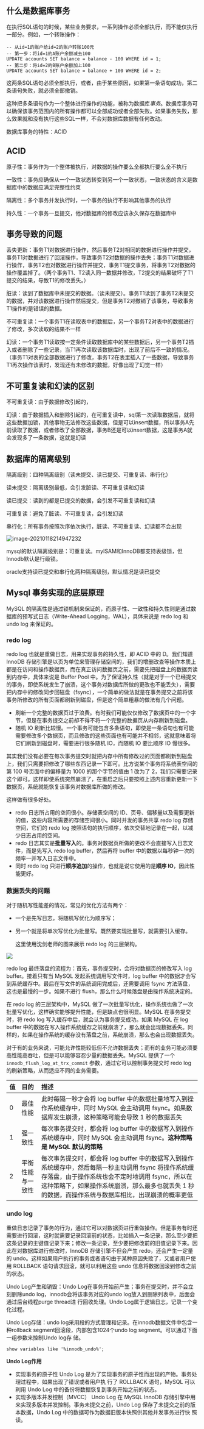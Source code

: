## 什么是数据库事务

在执行SQL语句的时候，某些业务要求，一系列操作必须全部执行，而不能仅执行一部分。例如，一个转账操作：

```
-- 从id=1的账户给id=2的账户转账100元
-- 第一步：将id=1的A账户余额减去100
UPDATE accounts SET balance = balance - 100 WHERE id = 1;
-- 第二步：将id=2的B账户余额加上100
UPDATE accounts SET balance = balance + 100 WHERE id = 2;
```

这两条SQL语句必须全部执行，或者，由于某些原因，如果第一条语句成功，第二条语句失败，就必须全部撤销。

这种把多条语句作为一个整体进行操作的功能，被称为数据库*事务*。数据库事务可以确保该事务范围内的所有操作都可以全部成功或者全部失败。如果事务失败，那么效果就和没有执行这些SQL一样，不会对数据库数据有任何改动。

数据库事务的特性：ACID

## ACID

原子性：事务作为一个整体被执行，对数据的操作要么全都执行要么全不执行

一致性：事务应确保从一个一致状态转变到另一个一致状态，一致状态的含义是数据库中的数据应满足完整性约束

隔离性：多个事务并发执行时，一个事务的执行不影响其他事务的执行

持久性：一个事务一旦提交，他对数据库的修改应该永久保存在数据库中

## 事务导致的问题

丢失更新：事务T1对数据进行操作，然后事务T2对相同的数据进行操作并提交，事务T1对数据进行了回滚操作，导致事务T2对数据的操作丢失；事务T1对数据进行操作，事务T2也对数据进行操作并提交，事务T1提交事务，将事务T2对数据的操作覆盖掉了。（两个事务T1、T2读入同一数据并修改，T2提交的结果破坏了T1提交的结果，导致T1的修改丢失。）

脏读：读到了数据库中未提交的数据。（读未提交）。事务T1读到了事务T2未提交的数据，并对该数据进行操作然后提交，但是事务T2对撤销了该事务，导致事务T1操作的是错误的数据。

不可重复读：一个事务T1在读取表中的数据后，另一个事务T2对表中的数据进行了修改，多次读取的结果不一样

幻读：一个事务T1读取按一定条件读取数据库中的某些数据后，另一个事务T2插入或者删除了一些记录，当T1再次读取该数据库时，出现了前后不一致的情况。（事务T1对表的全部数据进行了修改，事务T2在表里插入了一些数据，导致事务T1再次操作该表时，发现还有未修改的数据，好像出现了幻觉一样）

## 不可重复读和幻读的区别

不可重复读：由于数据修改引起的，

幻读：由于数据插入和删除引起的，在可重复读中，sql第一次读取数据后，就将这些数据加锁，其他事物无法修改这些数据，但是可以insert数据，所以事务A先前读取了数据，或者修改了全部数据，事务B还是可以insert数据，这是事务A就会发现多了一条数据，这就是幻读

## 数据库的隔离级别

隔离级别：四种隔离级别（读未提交、读已提交、可重复读、串行化）

读未提交：隔离级别最低，会引发脏读、不可重复读和幻读

读已提交：读到的都是已提交的数据，会引发不可重复读和幻读

可重复读：避免了脏读、不可重复读，会引发幻读

串行化：所有事务按照次序依次执行，脏读、不可重复读、幻读都不会出现

![image-20210118214947232](C:\Users\86130\github\notes\img\mysql\12.png)

mysql的默认隔离级别是：可重复读。myISAM和InnoDB都支持表级锁，但Innodb默认是行级锁。

oracle支持读已提交和串行化两种隔离级别，默认情况是读已提交

## Mysql 事务实现的底层原理

MySQL 的隔离性是通过锁机制来保证的，而原子性、一致性和持久性则是通过数据库的预写式日志（Write-Ahead Logging，WAL），具体来说是 redo log 和 undo log 来保证的。

### redo log

redo log 也就是重做日志，用来实现事务的持久性，即 ACID 中的 D。我们知道 InnoDB 存储引擎是以页为单位来管理存储空间的，我们的增删改查等操作本质上都是在访问和操作数据页，而在真正访问数据页之前，需要先把磁盘上的数据页读到内存中，具体来说是 Buffer Pool 中。为了保证持久性（就是对于一个已经提交的事务，即使系统发生了崩溃，这个事务对数据库所做的更改也不能丢失），需要把内存中的修改同步回磁盘（fsync），一个简单的做法就是在事务提交之前将该事务所修改的所有页面都刷新到磁盘，但是这个简单粗暴的做法有几个问题。

- 刷新一个完整的数据页过于浪费。有时我们可能仅仅修改了数据页中的一个字节，但是在事务提交之前却不得不将一个完整的数据页从内存刷新到磁盘。
- 随机 IO 刷新比较慢。一个事务可能包含多条语句，即使是一条语句也有可能需要修改多个数据页，而且修改的这些页面也有可能并不相邻，这就意味着将它们刷新到磁盘时，需要进行很多随机 IO，而随机 IO 要比顺序 IO 慢很多。

其实我们没有必要在每次事务提交时就把内存中所有修改过的页面都刷新到磁盘上，我们只需要把修改了哪些东西记录一下即可。比方说某个事务将系统表空间的第 100 号页面中的偏移量为 1000 的那个字节的值由 1 改为了 2，我们只需要记录这个即可。这样即使系统突然崩溃了，在重启之后只要按照上述内容重新更新一下数据页，系统就能恢复该事务对数据库所做的修改。

这样做有很多好处。

- redo 日志所占用的空间很小。存储表空间的 ID、页号、偏移量以及需要更新的值，这些内容所需要的存储空间很小。同时并发的事务共享 redo log 存储空间，它们的 redo log 按照语句的执行顺序，依次交替地记录在一起，以减少日志占用的空间。
- redo 日志其实是**批量写入**的。事务对数据页所做的更改不会直接写入日志文件，而是先写入 redo log buffer，然后再将 buffer 中的数据以每秒钟一次的频率一并写入日志文件中。
- 同时 redo log 只进行**顺序追加**的操作，也就是说它使用的是**顺序 IO**，因此性能更好。

### 数据丢失的问题

对于随机写性能差的情况，常见的优化方法有两个：

- 一个是先写日志，将随机写优化为顺序写；

- 另一个就是将单次写优化为批量写。既然要实现批量写，就需要引入缓存。

  这里使用沈剑老师的图来展示 redo log 的三层架构。

![](../img/mysql/18.png)

redo log 最终落盘的流程为：首先，事务提交时，会将对数据页的修改写入 log buffer。接着只有当 MySQL 发起系统调用写文件时，log buffer 中的数据才会写到系统缓存中。最后在写文件的系统调用完成后，还需要调用 fsync 方法落盘，这也是最慢的一步。如果不进行 flush，那么什么时候落盘是由操作系统决定的。

在 redo log 的三层架构中，MySQL 做了一次批量写优化，操作系统也做了一次批量写优化，这样确实能够提升性能，但是缺点也很明显。MySQL 在事务提交时，将 redo log 写入缓存中后，就会认为事务提交成功。如果 MySQL 在 log buffer 中的数据在写入操作系统缓存之前就崩溃了，那么就会出现数据丢失。同样的，如果在操作系统的缓存没有落盘之前，系统崩溃，那么也会出现数据丢失。

对于有的业务来说，可能允许性能较低但不允许数据丢失；而有的业务可能必须要高性能高吞吐，但是可以能够容忍少量的数据丢失。MySQL 提供了一个 `innodb_flush_log_at_trx_commit` 参数，通过它可以控制事务提交时 redo log 的刷新策略，从而适应不同的业务需要。

| 值   | 目的             | 描述                                                         |
| :--- | :--------------- | :----------------------------------------------------------- |
| 0    | 最佳性能         | 此时每隔一秒才会将 log buffer 中的数据批量地写入到操作系统缓存中，同时 MySQL 会主动调用 fsync。如果数据库发生崩溃，这种策略可能会导致 1 秒的数据丢失 |
| 1    | 强一致性         | 每次事务提交时，都会将 log buffer 中的数据写入到操作系统缓存中，同时 MySQL 会主动调用 fsync。**这种策略是 MySQL 默认的策略** |
| 2    | 平衡性能与一致性 | 每次事务提交时，都会将 log buffer 中的数据写入到操作系统缓存中，然后每隔一秒主动调用 fsync 将操作系统缓存落盘，由于操作系统也会不定时地调用 fsync，所以在这种策略下，如果操作系统崩溃，那么最多也就丢失 1 秒的数据，而操作系统与数据库相比，出现崩溃的概率更低 |

### undo log

重做日志记录了事务的行为，通过它可以对数据页进行重做操作。但是事务有时还需要进行回滚，这时就需要记录回滚前的状态，比如插入一条记录，那么至少要把这条记录的主键值记录下来；修改一条记录，至少要把修改前的旧值记录下来。因此在对数据库进行修改时，InnoDB 存储引擎不但会产生 redo，还会产生一定量的 undo。这样如果用户执行的事务或者语句由于某种原因失败了，又或者用户使用 ROLLBACK 语句请求回滚，就可以利用这些 undo 信息将数据回滚到修改之前的状态。

Undo Log产生和销毁：Undo Log在事务开始前产生；事务在提交时，并不会立刻删除undo log，innodb会将该事务对应的undo log放入到删除列表中，后面会通过后台线程purge thread进 行回收处理。Undo Log属于逻辑日志，记录一个变化过程。

Undo Log存储：undo log采用段的方式管理和记录。在innodb数据文件中包含一种rollback segment回滚段，内部包含1024个undo log segment。可以通过下面一组参数来控制Undo log存 储。

```
show variables like '%innodb_undo%';
```

**Undo Log作用** 

- 实现事务的原子性 Undo Log 是为了实现事务的原子性而出现的产物。事务处理过程中，如果出现了错误或者用户执 行了 ROLLBACK 语句，MySQL 可以利用 Undo Log 中的备份将数据恢复到事务开始之前的状态。 
- 实现多版本并发控制（MVCC） Undo Log 在 MySQL InnoDB 存储引擎中用来实现多版本并发控制。事务未提交之前，Undo Log 保存了未提交之前的版本数据，Undo Log 中的数据可作为数据旧版本快照供其他并发事务进行快 照读。

